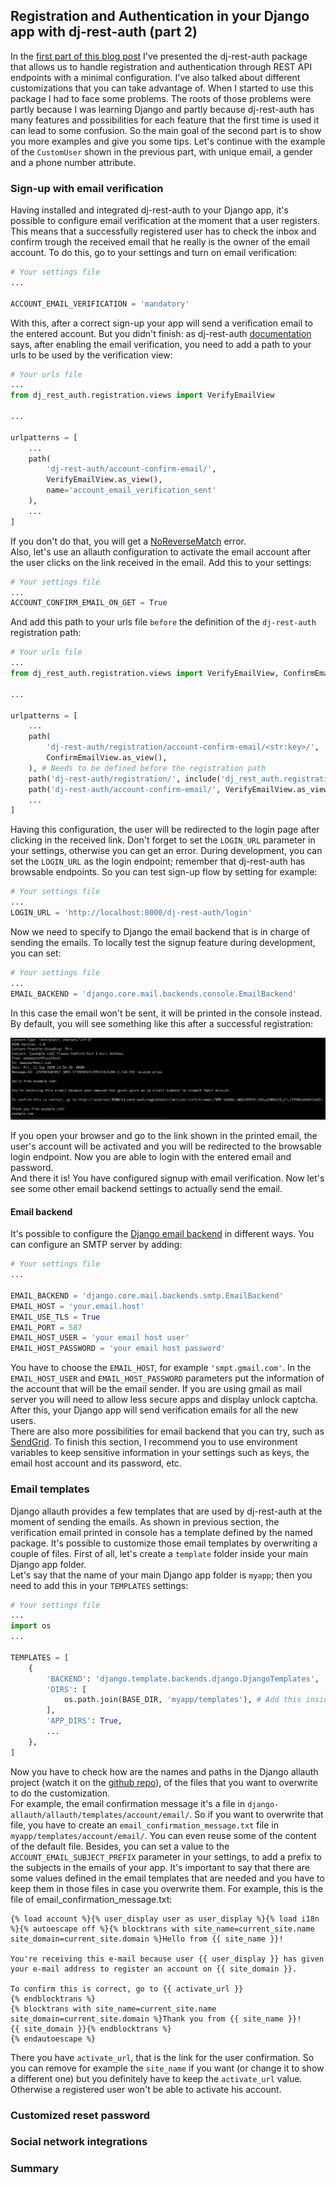 ## Registration and Authentication in your Django app with dj-rest-auth (part 2)

In the [first part of this blog post](link-to-part-1) I've presented the dj-rest-auth package that allows us to handle registration and authentication through REST API endpoints with a minimal configuration.
I've also talked about different customizations that you can take advantage of.
When I started to use this package I had to face some problems. The roots of those problems were partly because I was learning Django and partly because dj-rest-auth has many features and possibilities for each feature that the first time is used it can lead to some confusion. So the main goal of the second part is to show you more examples and give you some tips. Let's continue with the example of the `CustomUser` shown in the previous part, with unique email, a gender and a phone number attribute.

### Sign-up with email verification

Having installed and integrated dj-rest-auth to your Django app, it's possible to configure email verification at the moment that a user registers. This means that a successfully registered user has to check the inbox and confirm trough the received email that he really is the owner of the email account. To do this, go to your settings and turn on email verification:

```python
# Your settings file
...

ACCOUNT_EMAIL_VERIFICATION = 'mandatory'
```

With this, after a correct sign-up your app will send a verification email to the entered account. But you didn't finish: as dj-rest-auth [documentation](https://dj-rest-auth.readthedocs.io/en/latest/api_endpoints.html#registration) says, after enabling the email verification, you need to add a path to your urls to be used by the verification view:

```python
# Your urls file
...
from dj_rest_auth.registration.views import VerifyEmailView

...

urlpatterns = [
    ...
    path(
        'dj-rest-auth/account-confirm-email/',
        VerifyEmailView.as_view(),
        name='account_email_verification_sent'
    ),
    ...
]

```

If you don't do that, you will get a [NoReverseMatch](https://docs.djangoproject.com/en/3.1/ref/exceptions/#noreversematch) error.  
Also, let's use an allauth configuration to activate the email account after the user clicks on the link received in the email. Add this to your settings:

```python
# Your settings file
...
ACCOUNT_CONFIRM_EMAIL_ON_GET = True
```

And add this path to your urls file `before` the definition of the `dj-rest-auth` registration path:

```python
# Your urls file
...
from dj_rest_auth.registration.views import VerifyEmailView, ConfirmEmailView

...

urlpatterns = [
    ...
    path(
        'dj-rest-auth/registration/account-confirm-email/<str:key>/',
        ConfirmEmailView.as_view(),
    ), # Needs to be defined before the registration path
    path('dj-rest-auth/registration/', include('dj_rest_auth.registration.urls')),
    path('dj-rest-auth/account-confirm-email/', VerifyEmailView.as_view(), name='account_email_verification_sent'),
    ...
]

```

Having this configuration, the user will be redirected to the login page after clicking in the received link. Don't forget to set the `LOGIN_URL` parameter in your settings, otherwise you can get an error. During development, you can set the `LOGIN_URL` as the login endpoint; remember that dj-rest-auth has browsable endpoints. So you can test sign-up flow by setting for example:

```python
# Your settings file
...
LOGIN_URL = 'http://localhost:8000/dj-rest-auth/login'
```

Now we need to specify to Django the email backend that is in charge of sending the emails. To locally test the signup feature during development, you can set:

```python
# Your settings file
...
EMAIL_BACKEND = 'django.core.mail.backends.console.EmailBackend'

```

In this case the email won't be sent, it will be printed in the console instead. By default, you will see something like this after a successful registration:

<img src="images/dj-rest-auth-console-email-example.png" alt="Email console example" />

If you open your browser and go to the link shown in the printed email, the user's account will be activated and you will be redirected to the browsable login endpoint. Now you are able to login with the entered email and password.  
And there it is! You have configured signup with email verification. Now let's see some other email backend settings to actually send the email.

#### Email backend

It's possible to configure the [Django email backend](https://docs.djangoproject.com/en/3.1/topics/email/#email-backends) in different ways. You can configure an SMTP server by adding:

```python
# Your settings file
...

EMAIL_BACKEND = 'django.core.mail.backends.smtp.EmailBackend'
EMAIL_HOST = 'your.email.host'
EMAIL_USE_TLS = True
EMAIL_PORT = 587
EMAIL_HOST_USER = 'your email host user'
EMAIL_HOST_PASSWORD = 'your email host password'
```

You have to choose the `EMAIL_HOST`, for example `'smpt.gmail.com'`. In the `EMAIL_HOST_USER` and `EMAIL_HOST_PASSWORD` parameters put the information of the account that will be the email sender. If you are using gmail as mail server
you will need to allow less secure apps and display unlock captcha. After this, your Django app will send verification emails for all the new users.  
There are also more possibilities for email backend that you can try, such as [SendGrid](https://sendgrid.com/docs/for-developers/sending-email/django/). To finish this section, I recommend you to use environment variables to keep sensitive information in your settings such as keys, the email host account and its password, etc.

### Email templates

Django allauth provides a few templates that are used by dj-rest-auth at the moment of sending the emails. As shown in previous section, the verification email printed in console has a template defined by the named package. It's possible to customize those email templates by overwriting a couple of files. First of all, let's create a `template` folder inside your main Django app folder.  
Let's say that the name of your main Django app folder is `myapp`; then you need to add this in your `TEMPLATES` settings:

```python
# Your settings file
...
import os
...

TEMPLATES = [
    {
        'BACKEND': 'django.template.backends.django.DjangoTemplates',
        'DIRS': [
            os.path.join(BASE_DIR, 'myapp/templates'), # Add this inside the DIRS list
        ],
        'APP_DIRS': True,
        ...
    },
]
```

Now you have to check how are the names and paths in the Django allauth project (watch it on the [github repo](https://github.com/pennersr/django-allauth/tree/master/allauth/templates/account/email)), of the files that you want to overwrite to do the customization.  
For example, the email confirmation message it's a file in `django-allauth/allauth/templates/account/email/`. So if you want to overwrite that file, you have to create an `email_confirmation_message.txt` file in `myapp/templates/account/email/`. You can even reuse some of the content of the default file. Besides, you can set a value to the `ACCOUNT_EMAIL_SUBJECT_PREFIX` parameter in your settings, to add a prefix to the subjects in the emails of your app. It's important to say that there are some values defined in the email templates that are needed and you have to keep them in those files in case you overwrite them. For example, this is the file of email_confirmation_message.txt:

```
{% load account %}{% user_display user as user_display %}{% load i18n %}{% autoescape off %}{% blocktrans with site_name=current_site.name site_domain=current_site.domain %}Hello from {{ site_name }}!

You're receiving this e-mail because user {{ user_display }} has given your e-mail address to register an account on {{ site_domain }}.

To confirm this is correct, go to {{ activate_url }}
{% endblocktrans %}
{% blocktrans with site_name=current_site.name site_domain=current_site.domain %}Thank you from {{ site_name }}!
{{ site_domain }}{% endblocktrans %}
{% endautoescape %}
```

There you have `activate_url`, that is the link for the user confirmation. So you can remove for example the `site_name` if you want (or change it to show a different one) but you definitely have to keep the `activate_url` value. Otherwise a registered user won't be able to activate his account.

### Customized reset password

### Social network integrations

### Summary
